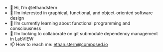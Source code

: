 - 👋 Hi, I’m @ethandstern
- 👀 I’m interested in graphical, functional, and object-oriented software design
- 🌱 I’m currently learning about functional programming and consciousness
- 💞️ I’m looking to collaborate on git submodule dependency management in LabVIEW
- 📫 How to reach me: ethan.stern@composed.io

<!---
ethandstern/ethandstern is a ✨ special ✨ repository because its `README.md` (this file) appears on your GitHub profile.
You can click the Preview link to take a look at your changes.
--->
